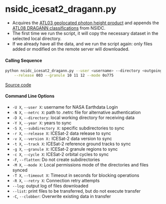 nsidc_icesat2_dragann.py
========================

- Acquires the [ATL03 geolocated photon height product](https://nsidc.org/data/ATL03) and appends the [ATL08 DRAGANN classifications](https://nsidc.org/sites/nsidc.org/files/technical-references/ICESat2_ATL08_ATBD_r003.pdf) from NSIDC.
- The first time we run the script, it will copy the necessary dataset in the selected local directory.
- If we already have all the data, and we run the script again: only files added or modified on the remote server will downloaded.

#### Calling Sequence
```bash
python nsidc_icesat2_dragann.py --user <username> --directory <outgoing> \
	--release 003 --granule 10 11 12 --mode 0o775
```
[Source code](https://github.com/tsutterley/read-ICESat-2/blob/main/scripts/nsidc_icesat2_dragann.py)

#### Command Line Options
- `-U X`, `--user X`: username for NASA Earthdata Login
- `-N X`, `--netrc X`: path to .netrc file for alternative authentication
- `-D X`, `--directory`: local working directory for receiving data
- `-Y X`, `--year X`: years to sync
- `-S X`, `--subdirectory X`: specific subdirectories to sync
- `-r X`, `--release X`: ICESat-2 data release to sync
- `-v X`, `--version X:` ICESat-2 data version to sync
- `-t X`, `--track X`: ICESat-2 reference ground tracks to sync
- `-g X`, `--granule X`: ICESat-2 granule regions to sync
- `-c X`, `--cycle X`: ICESat-2 orbital cycles to sync
- `-F`, `--flatten`: Do not create subdirectories
- `-M X`, `--mode X`: Local permissions mode of the directories and files synced
- `-T X`, `--timeout X`: Timeout in seconds for blocking operations
- `-R X`, `--retry X`: Connection retry attempts
- `--log`: output log of files downloaded
- `--list`: print files to be transferred, but do not execute transfer
- `-C`, `--clobber`: Overwrite existing data in transfer
